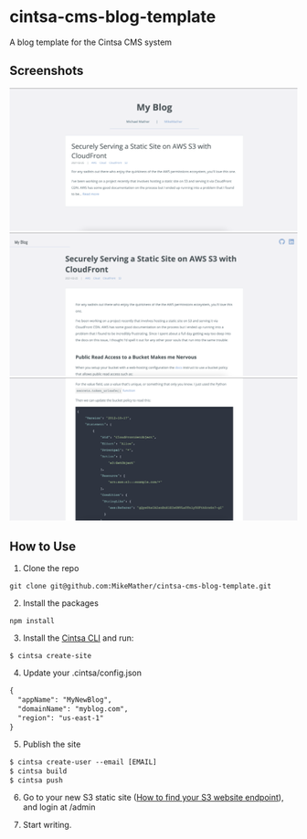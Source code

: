 # cintsa-cms-blog-template
A blog template for the Cintsa CMS system

## Screenshots

![Home page](https://github.com/MikeMather/cintsa-cms-blog-template/blob/master/screenshots/home-page.png)
![Post page](https://github.com/MikeMather/cintsa-cms-blog-template/blob/master/screenshots/blog-post.png)
![Post content](https://github.com/MikeMather/cintsa-cms-blog-template/blob/master/screenshots/code-example.png)


## How to Use

1. Clone the repo

```
git clone git@github.com:MikeMather/cintsa-cms-blog-template.git
```

2. Install the packages
```
npm install
```

3. Install the [Cintsa CLI](https://github.com/MikeMather/cintsa-cms-cli) and run:
```
$ cintsa create-site
```

4. Update your .cintsa/config.json
```
{
  "appName": "MyNewBlog",
  "domainName": "myblog.com",
  "region": "us-east-1"
}
```

5. Publish the site
```
$ cintsa create-user --email [EMAIL]
$ cintsa build
$ cintsa push
```

6. Go to your new S3 static site ([How to find your S3 website endpoint](https://docs.aws.amazon.com/AmazonS3/latest/userguide/WebsiteEndpoints.html)), and login at /admin

7. Start writing.
